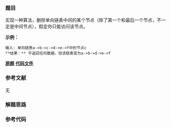 ### 题目
实现一种算法，删除单向链表中间的某个节点（除了第一个和最后一个节点，不一定是中间节点），假定你只能访问该节点。



**示例：**

    
    
    输入: 单向链表a->b->c->d->e->f中的节点c
    **结果：** 不返回任何数据，但该链表变为a->b->d->e->f
    

 **[原题](https://leetcode-cn.com/problems/delete-middle-node-lcci/)**    **[代码文件]()**


### 参考文献
无

### 解题思路




### 参考代码

```go


```




